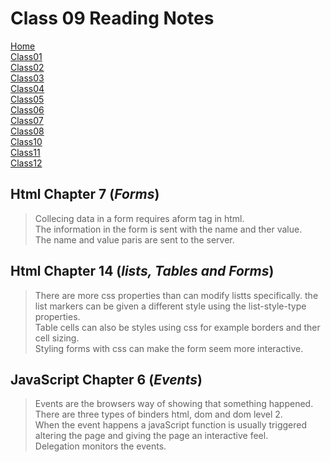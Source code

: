 # **Class 09 Reading Notes**

[Home](README.md)  
[Class01](Class01.md)  
[Class02](Class02.md)  
[Class03](Class03.md)  
[Class04](Class04.md)  
[Class05](Class05.md)  
[Class06](Class06.md)  
[Class07](Class07.md)  
[Class08](Class08.md)  
[Class10](class10.md)  
[Class11](Class11.md)  
[Class12](Class12.md)  

## Html Chapter 7 (*Forms*)

> Collecing data in a form requires aform tag in html.  
> The information in the form is sent with the name and ther value.  
> The name and value paris are sent to the server.  

## Html Chapter 14 (*lists, Tables and Forms*)

> There are more css properties than can modify listts specifically.
> the list markers can be given a  different style using the list-style-type properties.  
> Table cells can also be styles using css for example borders and ther cell sizing.  
> Styling forms with css can make the form seem more interactive.

## JavaScript Chapter 6 (*Events*)

>Events are the browsers way of showing that something happened.
> There are three types of binders html, dom and dom level 2.  
> When the event happens a javaScript function is usually triggered altering the page and giving the page an interactive feel.  
> Delegation monitors the events.  